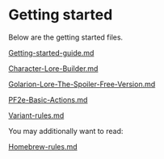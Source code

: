 # Getting started

Below are the getting started files.

[Getting-started-guide.md](Getting-started-guide.md)

[Character-Lore-Builder.md](Character-Lore-Builder.md)

[Golarion-Lore-The-Spoiler-Free-Version.md](Golarion-Lore-The-Spoiler-Free-Version.md)

[PF2e-Basic-Actions.md](PF2e-Basic-Actions.md)

[Variant-rules.md](Variant-rules.md)

You may additionally want to read:

[Homebrew-rules.md](Homebrew-rules.md)
